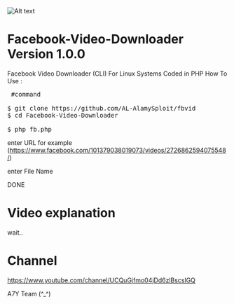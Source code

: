 <img src="https://avatars0.githubusercontent.com/u/59588007?s=400&v=4" alt="Alt text" title="Screenshot" data-canonical-src="https://al-alamy-tube.blogspot.com/5txr8m.jpg" style="max-width:100%;">

# Facebook-Video-Downloader Version 1.0.0
Facebook Video Downloader (CLI) For Linux Systems Coded in PHP
How To Use :

<pre><span class="pl-c"></span> #command </span>

$ git clone https://github.com/AL-AlamySploit/fbvid
$ cd Facebook-Video-Downloader

$ php fb.php </span></pre>

enter URL for example (https://www.facebook.com/101379038019073/videos/2726862594075548/)

enter File Name

DONE
# Video explanation

wait..

# Channel

https://www.youtube.com/channel/UCQuGjfmo04jDd6zlBscslGQ

A7Y Team (^_^)

